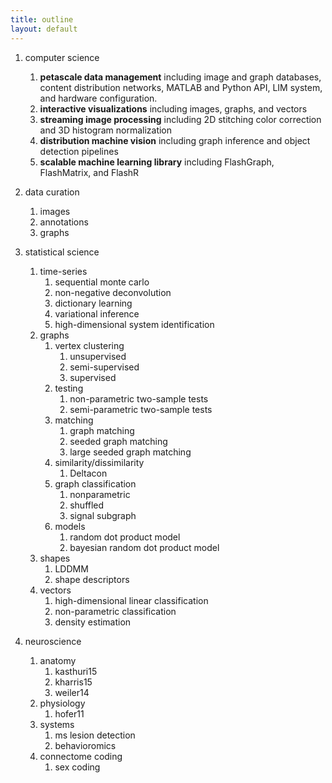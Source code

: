 ```yaml
---
title: outline
layout: default
---
```


1. computer science
	1. **petascale data management** including image and graph databases, content distribution networks, MATLAB and Python API, LIM system, and hardware configuration.
	1. **interactive visualizations** including images, graphs, and vectors
	1. **streaming image processing** including 2D stitching color correction and 3D histogram normalization
	1. **distribution machine vision** including graph inference and object detection pipelines
	1. **scalable machine learning library** including FlashGraph, FlashMatrix, and FlashR
1. data curation
	1. images
	1. annotations
	1. graphs

1. statistical science
	1. time-series
		1. sequential monte carlo
		1. non-negative deconvolution
		1. dictionary learning
		1. variational inference
		1. high-dimensional system identification
	1. graphs
		1. vertex clustering
			1. unsupervised
			1. semi-supervised
			1. supervised
		1. testing
			1. non-parametric two-sample tests
			1. semi-parametric two-sample tests
		1. matching
			1. graph matching
			1. seeded graph matching
			1. large seeded graph matching
		1. similarity/dissimilarity
			1. Deltacon
		1. graph classification
			1. nonparametric
			1. shuffled
			1. signal subgraph
		1. models
			1. random dot product model
			1. bayesian random dot product model
	1. shapes
		1. LDDMM
		1. shape descriptors
	1. vectors
		1. high-dimensional linear classification
		1. non-parametric classification
		1. density estimation

1. neuroscience
	1. anatomy
		1. kasthuri15
		2. kharris15
		1. weiler14
	1. physiology
		1. hofer11
	1. systems
		1. ms lesion detection
		1. behavioromics
	1. connectome coding
		1. sex coding

